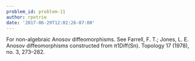 ```yaml
---
problem_id: problem-11
author: rpotrie
date: '2017-06-29T12:02:26-07:00'
---
```

For non-algebraic Anosov diffeomorphisms. See Farrell, F. T.; Jones, L. E.
Anosov diffeomorphisms constructed from π1Diff(Sn). Topology 17 (1978), no. 3,
273–282.

